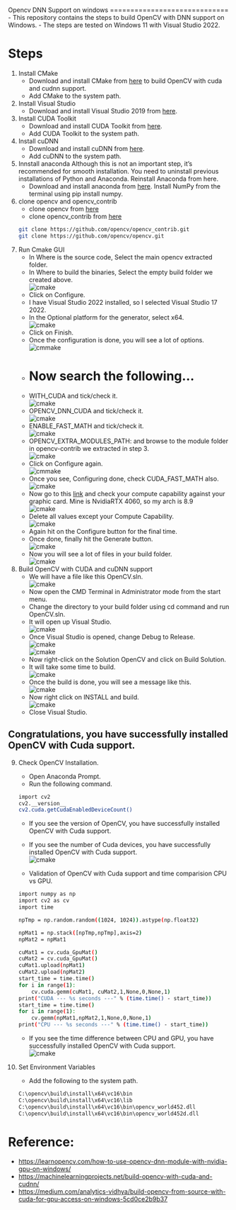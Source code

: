 <h1 align="center>
    <img src="../resource/widnows.jpg" alt="description" style="width:100%;">
</h1>
Opencv DNN Support on windows
=============================
- This repository contains the steps to build OpenCV with DNN support on Windows.
- The steps are tested on Windows 11 with Visual Studio 2022.

# Steps
1. Install CMake
    - Download and install CMake from [here](https://cmake.org/download/) to build OpenCV with cuda and cudnn support.
    - Add CMake to the system path.
2. Install Visual Studio
    - Download and install Visual Studio 2019 from [here](https://visualstudio.microsoft.com/downloads/).
3. Install CUDA Toolkit
    - Download and install CUDA Toolkit from [here](https://developer.nvidia.com/cuda-toolkit-archive).
    - Add CUDA Toolkit to the system path.
4. Install cuDNN
    - Download and install cuDNN from [here](https://developer.nvidia.com/cudnn).
    - Add cuDNN to the system path.
5. Innstall anaconda
    Although this is not an important step, it’s recommended for smooth installation.
    You need to uninstall previous installations of Python and Anaconda.
    Reinstall Anaconda from here.
    - Download and install anaconda from [here](https://www.anaconda.com/download).
    Install NumPy from the terminal using pip install numpy.
6. clone opencv and opencv_contrib
    - clone opencv from [here](https://github.com/opencv/opencv.git)
    - clone opencv_contrib from [here](https://github.com/opencv/opencv_contrib.git)
    ```bash
    git clone https://github.com/opencv/opencv_contrib.git
    git clone https://github.com/opencv/opencv.git
    ```
7. Run Cmake GUI
    - In Where is the source code, Select the main opencv extracted folder.
    - In Where to build the binaries, Select the empty build folder we created above.</br>
     ![cmake](../resource/windows/7/a.png)
    - Click on Configure.
    - I have Visual Studio 2022 installed, so I selected Visual Studio 17 2022.
    - In the Optional platform for the generator, select x64.</br>
    ![cmake](../resource/windows/7/b.png)
    - Click on Finish.
    - Once the configuration is done, you will see a lot of options.</br>
    ![cmmake](../resource/windows/7/c.png)
    - # Now search the following…
    - WITH_CUDA and tick/check it.</br>
    ![cmake](../resource/windows/7/d.png)
    - OPENCV_DNN_CUDA and tick/check it.</br>
    ![cmake](../resource/windows/7/e.png)
    - ENABLE_FAST_MATH and tick/check it.</br>
    ![cmake](../resource/windows/7/f.png)
    - OPENCV_EXTRA_MODULES_PATH: and browse to the module folder in opencv-contrib we extracted in step 3.</br>
    ![cmake](../resource/windows/7/g.png)
    - Click on Configure again.</br>
    ![cmmake](../resource/windows/7/h.png)
    - Once you see, Configuring done, check CUDA_FAST_MATH also.</br>
    ![cmake](../resource/windows/7/i.png)
    - Now go to this [link](https://en.wikipedia.org/wiki/CUDA#:~:text=GPUs%20supported%5Bedit%5D) and check your compute capability against your graphic card.
      Mine is NvidiaRTX 4060, so my arch is 8.9</br>
    ![cmake](../resource/windows/7/j.png)
    - Delete all values except your Compute Capability.</br>
    ![cmake](../resource/windows/7/k.png)
    - Again hit on the Configure button for the final time.
    - Once done, finally hit the Generate button.</br>
    ![cmake](../resource/windows/7/l.png)
    - Now you will see a lot of files in your build folder.</br>
    ![cmake](../resource/windows/7/m.png)
8. Build OpenCV with CUDA and cuDNN support
    - We will have a file like this OpenCV.sln.</br>
    ![cmake](../resource/windows/8/a.png)
    - Now open the CMD Terminal in Administrator mode from the start menu.
    - Change the directory to your build folder using cd command and run OpenCV.sln.
    - It will open up Visual Studio.</br>
    ![cmake](../resource/windows/8/b.png)
    - Once Visual Studio is opened, change Debug to Release.</br>
    ![cmake](../resource/windows/8/c.png)</br>
    ![cmake](../resource/windows/8/d.png)
    - Now right-click on the Solution OpenCV and click on Build Solution. 
    - It will take some time to build.</br>
    ![cmake](../resource/windows/8/e.png)
    - Once the build is done, you will see a message like this.</br>
    ![cmake](../resource/windows/8/f.png)
    - Now right click on INSTALL and build.</br>
    ![cmake](../resource/windows/8/g.png)
    - Close Visual Studio.
## Congratulations, you have successfully installed OpenCV with Cuda support.

9. Check OpenCV Installation.
    - Open Anaconda Prompt.
    - Run the following command.
    ```bash
    import cv2
    cv2.__version__
    cv2.cuda.getCudaEnabledDeviceCount()
    ```
    - If you see the version of OpenCV, you have successfully installed OpenCV with Cuda support.
    - If you see the number of Cuda devices, you have successfully installed OpenCV with Cuda support.</br>
    ![cmake](../resource/windows/9/a.png)

    - Validation of OpenCV with Cuda support and time comparision CPU vs GPU.
    ```bash
    import numpy as np
    import cv2 as cv
    import time

    npTmp = np.random.random((1024, 1024)).astype(np.float32)

    npMat1 = np.stack([npTmp,npTmp],axis=2)
    npMat2 = npMat1

    cuMat1 = cv.cuda_GpuMat()
    cuMat2 = cv.cuda_GpuMat()
    cuMat1.upload(npMat1)
    cuMat2.upload(npMat2)
    start_time = time.time()
    for i in range(1):
        cv.cuda.gemm(cuMat1, cuMat2,1,None,0,None,1)
    print("CUDA --- %s seconds ---" % (time.time() - start_time))
    start_time = time.time()
    for i in range(1):
        cv.gemm(npMat1,npMat2,1,None,0,None,1)
    print("CPU --- %s seconds ---" % (time.time() - start_time))
    ```
    - If you see the time difference between CPU and GPU, you have successfully installed OpenCV with Cuda support.</br>
    ![cmake](../resource/windows/9/b.png)

9. Set Environment Variables
    - Add the following to the system path.
    ```bash
    C:\opencv\build\install\x64\vc16\bin
    C:\opencv\build\install\x64\vc16\lib
    C:\opencv\build\install\x64\vc16\bin\opencv_world452.dll
    C:\opencv\build\install\x64\vc16\bin\opencv_world452d.dll
    ```
# Reference:
- https://learnopencv.com/how-to-use-opencv-dnn-module-with-nvidia-gpu-on-windows/
- https://machinelearningprojects.net/build-opencv-with-cuda-and-cudnn/
- https://medium.com/analytics-vidhya/build-opencv-from-source-with-cuda-for-gpu-access-on-windows-5cd0ce2b9b37